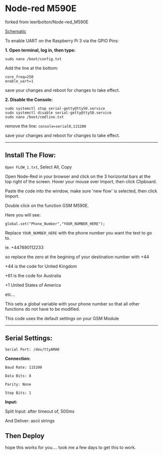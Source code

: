 # Node-red M590E

forked from leerlbolton/Node-red_M590E

[Schematic](Wiring.jpg)

To enable UART on the Raspberry Pi 3 via the GPIO Pins:

**1. Open terminal, log in, then type:**

```sudo nano /boot/config.txt```

Add the line at the bottom:

```
core_freq=250
enable_uart=1
```

save your changes and reboot for changes to take effect.

**2. Disable the Console:**

```
sudo systemctl stop serial-getty@ttyS0.service
sudo systemctl disable serial-getty@ttyS0.service
sudo nano /boot/cmdline.txt
```

remove the line: ```console=serial0,115200```

save your changes and reboot for changes to take effect.

***********************

## Install The Flow:

```Open FLOW_1.txt```, Select All, Copy

Open Node-Red in your browser and click on the 3 horizontal bars at the top right of the screen.
Hover your mouse over Import, then click Clipboard.

Paste the code into the window, make sure 'new flow' is selected, then click Import.

Double click on the function GSM M590E.

Here you will see:

```global.set("Phone_Number","YOUR_NUMBER_HERE");```

Replace ```YOUR_NUMBER_HERE``` with the phone number you want the text to go to.

ie. +447890112233

so replace the zero at the begining of your destination number with +44 

+44 is the code for United Kingdom

+61 is the code for Australia

+1 United States of America

etc...

This sets a global variable with your phone number so that all other functions do not have to be modified.

This code uses the default settings on your GSM Module

***********************

## Serial Settings:

```Serial Port: /dev/ttyAMA0```

**Connection:**

```
Baud Rate: 115200

Data Bits: 8

Parity: None

Stop Bits: 1
```

**Input:**

Split Input: after timeout of, 500ms

And Deliver: ascii strings


## Then Deploy

hope this works for you.... took me a few days to get this to work.
